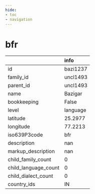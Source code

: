 ```yaml
---
hide:
- toc
- navigation
---
```

# bfr
|                      | info     |
|:---------------------|:---------|
| id                   | bazi1237 |
| family_id            | uncl1493 |
| parent_id            | uncl1493 |
| name                 | Bazigar  |
| bookkeeping          | False    |
| level                | language |
| latitude             | 25.2977  |
| longitude            | 77.2213  |
| iso639P3code         | bfr      |
| description          | nan      |
| markup_description   | nan      |
| child_family_count   | 0        |
| child_language_count | 0        |
| child_dialect_count  | 0        |
| country_ids          | IN       |